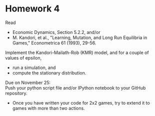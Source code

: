 Homework 4
==========

Read

* Economic Dynamics, Section 5.2.2, and/or
* M. Kandori, et al., "Learning, Mutation, and Long Run Equilibria in Games,"
  Econometrica 61 (1993), 29-56.

Implement the Kandori-Mailath-Rob (KMR) model, and
for a couple of values of epsilon,

* run a simulation, and
* compute the stationary distribution.

Due on November 25:  
Push your python script file and/or IPython notebook to your GitHub repository.

* Once you have written your code for 2x2 games,
  try to extend it to games with more than two actions.
